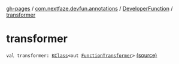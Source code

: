 [gh-pages](../../index.md) / [com.nextfaze.devfun.annotations](../index.md) / [DeveloperFunction](index.md) / [transformer](.)

# transformer

`val transformer: `[`KClass`](https://kotlinlang.org/api/latest/jvm/stdlib/kotlin.reflect/-k-class/index.html)`<out `[`FunctionTransformer`](../../com.nextfaze.devfun.core/-function-transformer/index.md)`>` [(source)](https://github.com/NextFaze/dev-fun/tree/master/devfun-annotations/src/main/java/com/nextfaze/devfun/annotations/Annotations.kt#L261)